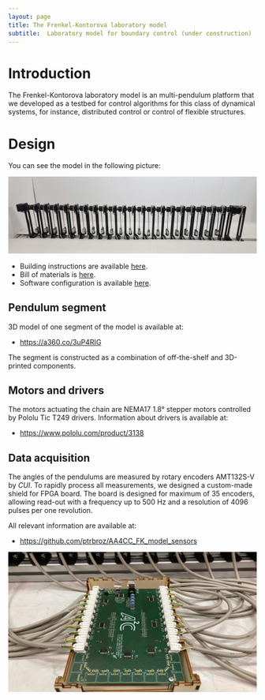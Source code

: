 ```yaml
---
layout: page
title: The Frenkel-Kontorova laboratory model
subtitle:  Laboratory model for boundary control (under construction)
---
```


# Introduction
The Frenkel-Kontorova laboratory model is an multi-pendulum platform that we developed as a testbed for control algorithms for this class of dynamical systems, for instance, distributed control or control of flexible structures. 

<!--
## Navigation
- Building instructions are available [here](https://aa4cc.github.io/The-Frenkel-Kontorova-laboratory-model/building-instructions-HW/).
- Bill of materials is [here](https://aa4cc.github.io/The-Frenkel-Kontorova-laboratory-model/building-instructions-HW/).
- Software configuration is available [here](https://aa4cc.github.io/The-Frenkel-Kontorova-laboratory-model/building-instructions-HW/).
-->

# Design
You can see the model in the following picture:

![Model](img/photo_FK_lab_model.png)


- Building instructions are available [here](https://aa4cc.github.io/The-Frenkel-Kontorova-laboratory-model/building-instructions-HW/).
- Bill of materials is [here](https://aa4cc.github.io/The-Frenkel-Kontorova-laboratory-model/building-instructions-HW/).
- Software configuration is available [here](https://aa4cc.github.io/The-Frenkel-Kontorova-laboratory-model/building-instructions-HW/).


## Pendulum segment
3D model of one segment of the model is available at:
- <https://a360.co/3uP4RIG>

The segment is constructed as a combination of off-the-shelf and 3D-printed components.

## Motors and drivers
The motors actuating the chain are NEMA17 1.8° stepper motors controlled by Pololu Tic T249 drivers. Information about drivers is available at:
- <https://www.pololu.com/product/3138>

## Data acquisition
The angles of the pendulums are measured by rotary encoders AMT132S-V by *CUI*. 
To rapidly process all measurements, we designed a custom-made shield for FPGA board. 
The board is designed for maximum of 35 encoders, allowing read-out with a
frequency up to 500 Hz and a resolution of 4096 pulses per one revolution.

All relevant information are available at:
- <https://github.com/ptrbroz/AA4CC_FK_model_sensors>

![Model](img/FPGA_shield.jpg)
